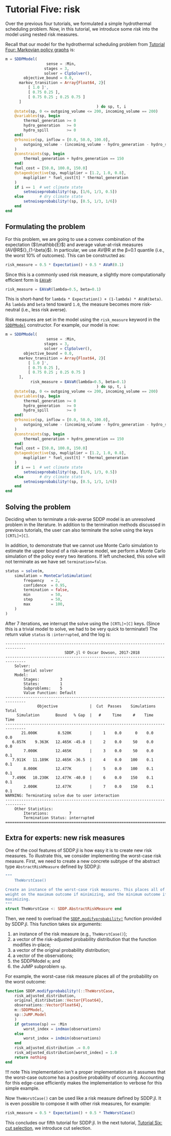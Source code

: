 # Tutorial Five: risk

Over the previous four tutorials, we formulated a simple hydrothermal scheduling
problem. Now, in this tutorial, we introduce some _risk_ into the model using
nested risk measures.

Recall that our model for the hydrothermal scheduling problem from
[Tutorial Four: Markovian policy graphs](@ref) is:

```julia
m = SDDPModel(
                  sense = :Min,
                 stages = 3,
                 solver = ClpSolver(),
        objective_bound = 0.0,  
      markov_transition = Array{Float64, 2}[
          [ 1.0 ]',
          [ 0.75 0.25 ],
          [ 0.75 0.25 ; 0.25 0.75 ]
      ]
                                        ) do sp, t, i
    @state(sp, 0 <= outgoing_volume <= 200, incoming_volume == 200)
    @variables(sp, begin
        thermal_generation >= 0
        hydro_generation   >= 0
        hydro_spill        >= 0
    end)
    @rhsnoise(sp, inflow = [0.0, 50.0, 100.0],
        outgoing_volume - (incoming_volume - hydro_generation - hydro_spill) == inflow
    )
    @constraints(sp, begin
        thermal_generation + hydro_generation == 150
    end)
    fuel_cost = [50.0, 100.0, 150.0]
    @stageobjective(sp, mupliplier = [1.2, 1.0, 0.8],
        mupliplier * fuel_cost[t] * thermal_generation
    )
    if i == 1  # wet climate state
        setnoiseprobability!(sp, [1/6, 1/3, 0.5])
    else       # dry climate state
        setnoiseprobability!(sp, [0.5, 1/3, 1/6])
    end
end
```

## Formulating the problem

For this problem, we are going to use a convex combination of the expectation
(\$\\\mathbb{E}\$) and average value-at-risk measures (AV@R\${}_{1-\\beta}\$).
In particular, we use AV@R at the β=0.1 quantile (i.e., the worst 10% of
outcomes). This can be constructed as:
```julia
risk_measure = 0.5 * Expectation() + 0.5 * AVaR(0.1)
```

Since this is a commonly used risk measure, a slightly more computationally
efficient form is [`EAVaR`](@ref):
```julia
risk_measure = EAVaR(lambda=0.5, beta=0.1)
```
This is short-hand for `lambda * Expectation() + (1-lambda) * AVaR(beta)`. As
`lambda` and `beta` tend toward `1.0`, the measure becomes more risk-neutral
(i.e., less risk averse).

Risk measures are set in the model using the `risk_measure` keyword in the
[`SDDPModel`](@ref) constructor. For example, our model is now:

```julia
m = SDDPModel(
                  sense = :Min,
                 stages = 3,
                 solver = ClpSolver(),
        objective_bound = 0.0,  
      markov_transition = Array{Float64, 2}[
          [ 1.0 ]',
          [ 0.75 0.25 ],
          [ 0.75 0.25 ; 0.25 0.75 ]
      ],
           risk_measure = EAVaR(lambda=0.5, beta=0.1)
                                        ) do sp, t, i
    @state(sp, 0 <= outgoing_volume <= 200, incoming_volume == 200)
    @variables(sp, begin
        thermal_generation >= 0
        hydro_generation   >= 0
        hydro_spill        >= 0
    end)
    @rhsnoise(sp, inflow = [0.0, 50.0, 100.0],
        outgoing_volume - (incoming_volume - hydro_generation - hydro_spill) == inflow
    )
    @constraints(sp, begin
        thermal_generation + hydro_generation == 150
    end)
    fuel_cost = [50.0, 100.0, 150.0]
    @stageobjective(sp, mupliplier = [1.2, 1.0, 0.8],
        mupliplier * fuel_cost[t] * thermal_generation
    )
    if i == 1  # wet climate state
        setnoiseprobability!(sp, [1/6, 1/3, 0.5])
    else       # dry climate state
        setnoiseprobability!(sp, [0.5, 1/3, 1/6])
    end
end
```

## Solving the problem

Deciding when to terminate a risk-averse SDDP model is an unresolved problem in
the literature. In addition to the termination methods discussed in previous
tutorials, the user can also terminate the solve using the keys `[CRTL]+[C]`.

In addition, to demonstrate that we cannot use Monte Carlo simulation to
estimate the upper  bound of a risk-averse model, we perform a Monte Carlo
simulation of the policy  every two iterations. If left unchecked, this solve
will not terminate as we have set `termination=false`.

```julia
status = solve(m,
    simulation = MonteCarloSimulation(
        frequency   = 2,
        confidence  = 0.95,
        termination = false,
        min         = 50,
        step        = 50,
        max         = 100,
    )
)
```
After 7 iterations, we interrupt the solve using the `[CRTL]+[C]` keys. (Since
this is a trivial model to solve, we had to be very quick to terminate!) The
return value `status` is `:interrupted`, and the log is:
```
-------------------------------------------------------------------------------
                          SDDP.jl © Oscar Dowson, 2017-2018
-------------------------------------------------------------------------------
    Solver:
        Serial solver
    Model:
        Stages:         3
        States:         1
        Subproblems:    5
        Value Function: Default
-------------------------------------------------------------------------------
              Objective              |  Cut  Passes    Simulations   Total
     Simulation       Bound   % Gap  |   #     Time     #    Time    Time
-------------------------------------------------------------------------------
       21.000K         8.520K        |     1    0.0      0    0.0    0.0
   6.857K    9.363K   12.465K -45.0  |     2    0.0     50    0.0    0.0
        7.000K        12.465K        |     3    0.0     50    0.0    0.1
   7.911K   11.189K   12.465K -36.5  |     4    0.0    100    0.1    0.1
        8.000K        12.477K        |     5    0.0    100    0.1    0.1
   7.490K   10.230K   12.477K -40.0  |     6    0.0    150    0.1    0.1
        2.000K        12.477K        |     7    0.0    150    0.1    0.1
WARNING: Terminating solve due to user interaction
-------------------------------------------------------------------------------
    Other Statistics:
        Iterations:         7
        Termination Status: interrupted
===============================================================================
```

## Extra for experts: new risk measures

One of the cool features of SDDP.jl is how easy it is to create new risk
measures. To illustrate this, we consider implementing the worst-case risk
measure. First, we need to create a new concrete subtype of the abstract type
`AbstractRiskMeasure` defined by SDDP.jl:

```julia
"""
    TheWorstCase()

Create an instance of the worst-case risk measures. This places all of the
weight on the maximum outcome if minimizing, and the minimum outcome if
maximizing.
"""
struct TheWorstCase <: SDDP.AbstractRiskMeasure end
```

Then, we need to overload the [`SDDP.modifyprobability!`](@ref) function
provided by SDDP.jl. This function takes six arguments:
 1. an instance of the risk measure (e.g., `TheWorstCase()`);
 2. a vector of the risk-adjusted probability distribution that the function
    modifies in-place;
 3. a vector of the original probability distribution;
 4. a vector of the observations;
 5. the SDDPModel `m`; and
 6. the JuMP subproblem `sp`.

For example, the worst-case risk measure places all of the probability on the
worst outcome:
```julia
function SDDP.modifyprobability!(::TheWorstCase,
    risk_adjusted_distribution,
    original_distribution::Vector{Float64},
    observations::Vector{Float64},
    m::SDDPModel,
    sp::JuMP.Model
    )
    if getsense(sp) == :Min
        worst_index = indmax(observations)
    else
        worst_index = indmin(observations)
    end
    risk_adjusted_distribution .= 0.0
    risk_adjusted_distribution[worst_index] = 1.0
    return nothing
end
```
!!! note
    This implementation isn't a proper implementation as it assumes that the
    worst-case outcome has a positive probability of occurring. Accounting for
    this edge-case efficiently makes the implementation to verbose for this
    simple example.

Now `TheWorstCase()` can be used like a risk measure defined by SDDP.jl. It is
even possible to compose it with other risk measures, for example:
```julia
risk_measure = 0.5 * Expectation() + 0.5 * TheWorstCase()
```

This concludes our fifth tutorial for SDDP.jl. In the next tutorial,
[Tutorial Six: cut selection](@ref), we introduce cut selection.
